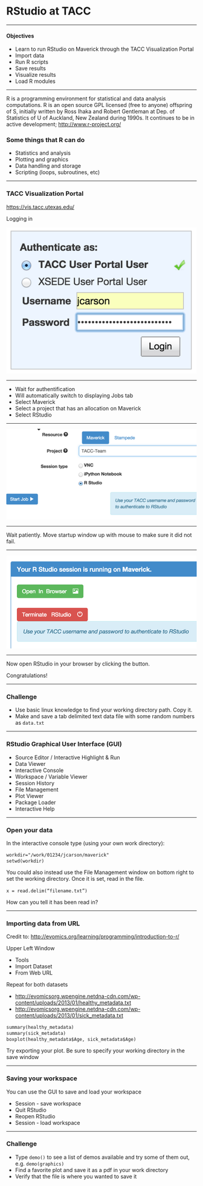 RStudio at TACC
===========

---

#### Objectives
*	Learn to run RStudio on Maverick through the TACC Visualization Portal
*	Import data
*	Run R scripts
*	Save results
*	Visualize results
*	Load R modules

---

R is a programming environment for statistical and data analysis computations. R is an open source GPL licensed (free to anyone) offspring of S, initially written by Ross Ihaka and Robert Gentleman at Dep. of Statistics of U of Auckland, New Zealand during 1990s.  It continues to be in active development; http://www.r-project.org/

### Some things that R can do

* Statistics and analysis
* Plotting and graphics
* Data handling and storage
* Scripting (loops, subroutines, etc)


---

### TACC Visualization Portal

https://vis.tacc.utexas.edu/

Logging in

![](https://github.com/jamescarson3/TACCRStudio/blob/master/vis_login.png)

---

* Wait for authentification
* Will automatically switch to displaying Jobs tab
* Select Maverick
* Select a project that has an allocation on Maverick
* Select RStudio

---

![](https://github.com/jamescarson3/TACCRStudio/blob/master/vis_rstudio_startjob.png)

---

Wait patiently.  Move startup window up with mouse to make sure it did not fail.

---

![](https://github.com/jamescarson3/TACCRStudio/blob/master/vis_rstudio_running.png)

---

Now open RStudio in your browser by clicking the button.

Congratulations!

---

### Challenge

* Use basic linux knowledge to find your working directory path.  Copy it.
* Make and save a tab delimited text data file with some random numbers as ```data.txt```

---

### RStudio Graphical User Interface (GUI)

* Source Editor / Interactive Highlight & Run
* Data Viewer
* Interactive Console
* Workspace / Variable Viewer
* Session History
* File Management
* Plot Viewer
* Package Loader
* Interactive Help

---

### Open your data

In the interactive console type (using your own work directory):

```
workdir="/work/01234/jcarson/maverick"
setwd(workdir)
```

You could also instead use the File Management window on bottom right to set the working directory.  Once it is set, read in the file.

```x = read.delim(“filename.txt”)```

How can you tell it has been read in?

---

### Importing data from URL

Credit to: http://evomics.org/learning/programming/introduction-to-r/

Upper Left Window
* Tools
* Import Dataset
* From Web URL

Repeat for both datasets
* http://evomicsorg.wpengine.netdna-cdn.com/wp-content/uploads/2013/01/healthy_metadata.txt
* http://evomicsorg.wpengine.netdna-cdn.com/wp-content/uploads/2013/01/sick_metadata.txt

```
summary(healthy_metadata)
summary(sick_metadata)
boxplot(healthy_metadata$Age, sick_metadata$Age)
```

Try exporting your plot.  Be sure to specify your working directory in the save window

---

### Saving your workspace

You can use the GUI to save and load your workspace

* Session - save workspace
* Quit RStudio
* Reopen RStudio
* Session - load workspace

----

### Challenge

* Type ```demo()``` to see a list of demos available and try some of them out, e.g. ```demo(graphics)```
* Find a favorite plot and save it as a pdf in your work directory
* Verify that the file is where you wanted to save it
